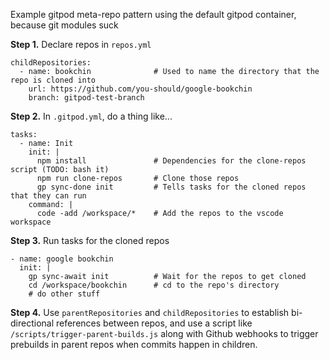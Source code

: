 Example gitpod meta-repo pattern using the default gitpod container, because git modules suck

**Step 1.** Declare repos in `repos.yml`

```
childRepositories:
  - name: bookchin              # Used to name the directory that the repo is cloned into
    url: https://github.com/you-should/google-bookchin
    branch: gitpod-test-branch
```

**Step 2.** In `.gitpod.yml`, do a thing like...

```
tasks:
  - name: Init
    init: |
      npm install               # Dependencies for the clone-repos script (TODO: bash it)
      npm run clone-repos       # Clone those repos
      gp sync-done init         # Tells tasks for the cloned repos that they can run
    command: |
      code -add /workspace/*    # Add the repos to the vscode workspace
```

**Step 3.** Run tasks for the cloned repos
```
- name: google bookchin
  init: |
    gp sync-await init          # Wait for the repos to get cloned
    cd /workspace/bookchin      # cd to the repo's directory
    # do other stuff
```

**Step 4.** Use `parentRepositories` and `childRepositories` to establish bi-directional references between repos, and use a script like `/scripts/trigger-parent-builds.js` along with Github webhooks to trigger prebuilds in parent repos when commits happen in children.

